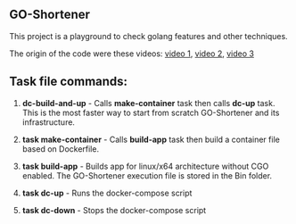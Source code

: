 ## GO-Shortener

This project is a playground to check golang features and other techniques.

The origin of the code were these videos: [video 1](https://youtu.be/rQnTtQZGpg8), [video 2](https://youtu.be/xUYDkiPdfWs), [video 3](https://youtu.be/QyBXz9SpPqE)

## Task file commands:
1. **dc-build-and-up** - Calls **make-container** task then calls **dc-up** task. This is the most faster way to start from scratch GO-Shortener and its infrastructure. 

1. **task make-container** - Calls **build-app** task then build a container file based on Dockerfile. 

1. **task build-app** - Builds app for linux/x64 architecture without CGO enabled. The GO-Shortener execution file is stored in the Bin folder.

1. **task dc-up** - Runs the docker-compose script 

1. **task dc-down** - Stops the docker-compose script 